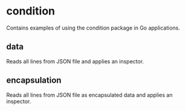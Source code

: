# condition

Contains examples of using the condition package in Go applications.

## data

Reads all lines from JSON file and applies an inspector.

## encapsulation

Reads all lines from JSON file as encapsulated data and applies an inspector.

